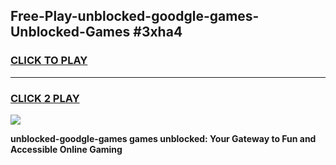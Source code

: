 
## Free-Play-unblocked-goodgle-games-Unblocked-Games #3xha4
<h3>
<a href="https://news.freeplayer.one?title=unblocked-goodgle-games&ref=8M">CLICK TO PLAY</a></h3>
<hr>

<h3>
<a href="https://news.freeplayer.one?title=unblocked-goodgle-games&ref=8M">CLICK 2 PLAY</a>
  
</h3>

<a href="https://news.freeplayer.one?title=unblocked-goodgle-games&ref=8M"><img src="https://clearcache.store/games.png"></a>


**unblocked-goodgle-games games unblocked: Your Gateway to Fun and Accessible Online Gaming**
